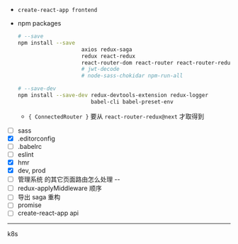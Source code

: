 - `create-react-app frontend`
- npm packages

    ```bash
    # --save
    npm install --save 
                        axios redux-saga
                        redux react-redux 
                        react-router-dom react-router react-router-redux@next history 
                        # jwt-decode
                        # node-sass-chokidar npm-run-all

    # --save-dev
    npm install --save-dev redux-devtools-extension redux-logger 
                           babel-cli babel-preset-env
    ```

    - `{ ConnectedRouter }` 要从 `react-router-redux@next` 才取得到

- [ ] sass
- [x] .editorconfig
- [ ] .babelrc
- [ ] eslint
- [x] hmr
- [x] dev, prod
- [ ] 管理系统 的其它页面路由怎么处理
--
- [ ] redux-applyMiddleware 顺序
- [ ] 导出 saga 重构
- [ ] promise
- [ ] create-react-app api
---
k8s